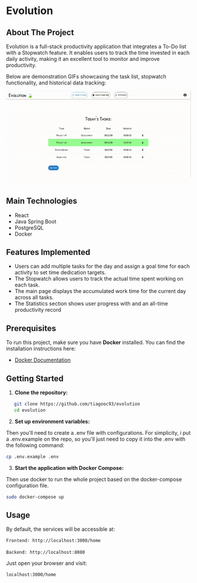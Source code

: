 # Evolution

## About The Project

Evolution is a full-stack productivity application that integrates a To-Do list with a Stopwatch feature. It enables users to track the time invested in each daily activity, making it an excellent tool to monitor and improve productivity.

Below are demonstration GIFs showcasing the task list, stopwatch functionality, and historical data tracking:

![Demo GIF](gif1.gif)


## Main Technologies

- React
- Java Spring Boot
- PostgreSQL
- Docker


## Features Implemented

- Users can add multiple tasks for the day and assign a goal time for each activity to set time dedication targets.
- The Stopwatch allows users to track the actual time spent working on each task.
- The main page displays the accumulated work time for the current day across all tasks.
- The Statistics section shows user progress with and an all-time productivity record


## Prerequisites

To run this project, make sure you have **Docker** installed. You can find the installation instructions here:

- [Docker Documentation](https://docs.docker.com/)



## Getting Started

1. **Clone the repository:**


```bash
   git clone https://github.com/tiagooc93/evolution
   cd evolution
```

2. **Set up environment variables:**

Then you'll need to create a .env file with configurations. For simplicity, i put a .env.example on the repo, so you'll just need to copy it into the .env with the following command:

```bash
cp .env.example .env
```

3. **Start the application with Docker Compose:**


Then use docker to run the whole project based on the docker-compose configuration file.

```bash
sudo docker-compose up
```

## Usage

By default, the services will be accessible at:

    Frontend: http://localhost:3000/home

    Backend: http://localhost:8080
    
Just open your browser and visit:

```bash
localhost:3000/home
``````



